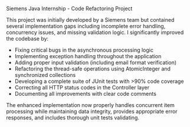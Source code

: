 Siemens Java Internship - Code Refactoring Project

This project was initially developed by a Siemens team but contained several implementation gaps including incomplete error handling, concurrency issues, and missing validation logic. I significantly improved the codebase by:

 - Fixing critical bugs in the asynchronous processing logic
 - Implementing exception handling throughout the application
 - Adding proper input validation (including email format verification)
 - Refactoring the thread-safe operations using AtomicInteger and synchronized collections
 - Developing a complete suite of JUnit tests with >90% code coverage
 - Correcting all HTTP status codes in the Controller layer
 - Documenting all improvements with clear code comments

The enhanced implementation now properly handles concurrent item processing while maintaining data integrity, provides appropriate error responses, and includes thorough unit tests validating.
